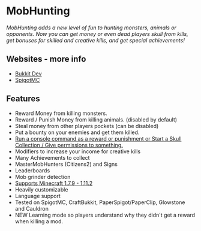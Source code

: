 MobHunting
=====================
*MobHunting adds a new level of fun to hunting monsters, animals or opponents. Now you can get money or even dead players skull from kills, get bonuses for skilled and creative kills, and get special achievements!*

Websites - more info
-------------------------
- [Bukkit Dev](http://dev.bukkit.org/bukkit-plugins/mobhunting/)
- [SpigotMC](https://www.spigotmc.org/resources/mobhunting.3582/)

## Features
* Reward Money from killing monsters.
* Reward / Punish Money from killing animals. (disabled by default)
* Steal money from other players pockets (can be disabled) 
* Put a bounty on your enemies and get them killed.
* [Run a console command as a reward or punishment or Start a Skull Collection / Give permissions to something.](http://dev.bukkit.org/bukkit-plugins/mobhunting/pages/run-a-console-command-as-a-reward/)
* Modifiers to increase your income for creative kills
* Many Achievements to collect
* MasterMobHunters (Citizens2) and Signs
* Leaderboards
* Mob grinder detection
* [Supports Minecraft 1.7.9 - 1.11.2](http://dev.bukkit.org/bukkit-plugins/mobhunting/pages/compability/)
* Heavily customizable
* Language support
* Tested on SpigotMC, CraftBukkit, PaperSpigot/PaperClip, Glowstone and Cauldron
* NEW Learning mode so players understand why they didn't get a reward when killing a mod.
